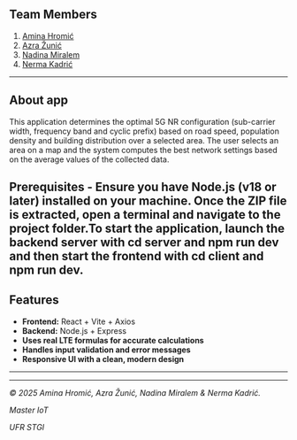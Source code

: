 ## Team Members
1. [Amina Hromić](https://github.com/AHromic1)
2. [Azra Žunić](https://github.com/azunic3)
3. [Nadina Miralem](https://github.com/nmiralem1)
4. [Nerma Kadrić](https://github.com/nkadric1)
---
## About app
This application determines the optimal 5G NR configuration (sub-carrier width, frequency band and cyclic prefix) based on road speed, population density and building distribution over a selected area. The user selects an area on a map and the system computes the best network settings based on the average values of the collected data.

Prerequisites - Ensure you have Node.js (v18 or later)  installed on your machine.
Once the ZIP file is extracted, open a terminal and navigate to the project folder.To start the application, launch the backend server with cd server and npm run dev and then start the frontend with cd client and npm run dev.
---

##  Features
-  **Frontend:** React + Vite + Axios  
-  **Backend:** Node.js + Express  
-  **Uses real LTE formulas for accurate calculations**  
-  **Handles input validation and error messages**  
-  **Responsive UI with a clean, modern design**  

---
----------------

*© 2025 Amina Hromić, Azra Žunić, Nadina Miralem & Nerma Kadrić.*

*Master IoT*

*UFR STGI*

